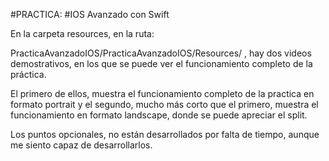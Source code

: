 #PRACTICA: 
#IOS Avanzado con Swift

En la carpeta resources, en la ruta: 
 
PracticaAvanzadoIOS/PracticaAvanzadoIOS/Resources/
, hay dos videos demostrativos, en los que se puede ver el funcionamiento completo de la práctica.

El primero de ellos, muestra el funcionamiento completo de la practica en formato portrait y el segundo, mucho más corto que el primero, muestra el funcionamiento en formato landscape, donde se puede apreciar el split.


Los puntos opcionales, no están desarrollados por falta de tiempo, aunque me siento capaz de desarrollarlos.